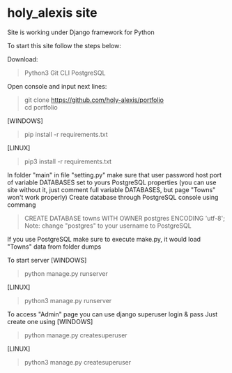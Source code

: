 # holy_alexis site

Site is working under Django framework for Python

To start this site follow the steps below:

Download:<br>
>Python3
>Git CLI
>PostgreSQL

Open console and input next lines: <br>
>git clone https://github.com/holy-alexis/portfolio <br>
>cd portfolio<br>

[WINDOWS]
> pip install -r requirements.txt<br>

[LINUX]
> pip3 install -r requirements.txt<br>

In folder "main" in file "setting.py" make sure that user password host port of variable DATABASES set to yours PostgreSQL properties
(you can use site without it, just comment full variable DATABASES, but page "Towns" won't work properly)
Create database through PostgreSQL console using commang
>CREATE DATABASE towns WITH OWNER postgres ENCODING 'utf-8';
Note: change "postgres" to your username to PostgreSQL

If you use PostgreSQL make sure to execute make.py, it would load "Towns" data from folder dumps


To start server
[WINDOWS]
> python manage.py runserver

[LINUX]
> python3 manage.py runserver


To access "Admin" page you can use django superuser login & pass
Just create one using
[WINDOWS]
> python manage.py createsuperuser

[LINUX]
> python3 manage.py createsuperuser
